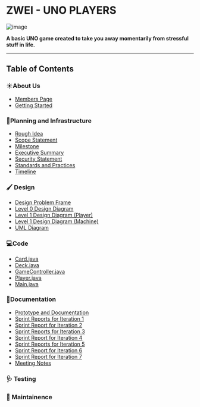 # ZWEI - UNO PLAYERS
![image](https://github.com/user-attachments/assets/3a04cd71-0d9a-429a-848c-768217eae0ee)


**A basic UNO game created to take you away momentarily from stressful stuff in life.**

---
## Table of Contents
### ☀️About Us
- [Members Page](Documentation/Members_Page.md)
- [Getting Started](Requirements/Getting_Started.md)
### 📒Planning and Infrastructure
- [Rough Idea](Documentation/RoughIdea.md)
- [Scope Statement](Documentation/ScopeStatement.md)
- [Milestone](Requirements/Milestones.md)
- [Executive Summary](Requirements/ExecutiveSummary.md)
- [Security Statement](Documentation/Security_Statement.md)
- [Standards and Practices](Documentation/Standards_and_Practices.md)
- [Timeline](https://github.com/solopres/Project-2/blob/main/Requirements/timeline%20pdf.pdf)
### 🖌️ Design
- [Design Problem Frame](Requirements/Zwei-ProblemFrame.drawio(2).pdf)
- [Level 0 Design Diagram](Design/Zwei-LVL-0.drawio.pdf)
- [Level 1 Design Diagram (Player)](https://github.com/solopres/Project-2/blob/main/Design/Zwei-LVL-1%20(Player).drawio.pdf)
- [Level 1 Design Diagram (Machine)](https://github.com/solopres/Project-2/blob/main/Design/Zwei-LVL-1%20(Machine).drawio.pdf)
- [UML Diagram](https://github.com/solopres/Project-2/blob/main/Design/Zwei-ClassUMLs.drawio%20(2).pdf)
### 💻Code 
- [Card.java](https://github.com/solopres/Project-2/blob/Code/src/Card.java)
- [Deck.java](https://github.com/solopres/Project-2/blob/Code/src/Deck.java)
- [GameController.java](https://github.com/solopres/Project-2/blob/Code/src/GameController.java)
- [Player.java](https://github.com/solopres/Project-2/blob/Code/src/Player.java)
- [Main.java](https://github.com/solopres/Project-2/blob/Code/src/Main.java)

### 📖Documentation
- [Prototype and Documentation](Documentation/Prototype_and_Documentation.md)
- [Sprint Reports for Iteration 1](Documentation/Sprint_Report_Iteration_1.md)
- [Sprint Report for Iteration 2](Documentation/Sprint_Report_Iteration_2.md)
- [Sprint Reports for Iteration 3](Documentation/Sprint_Report_Iteration_3.md)
- [Sprint Report for Iteration 4](Documentation/Sprint_Report_Iteration_4.md)
- [Sprint Reports for Iteration 5](Documentation/Sprint_Report_Iteration_5.md)
- [Sprint Report for Iteration 6](Documentation/Sprint_Report_Iteration_6.md)
- [Sprint Report for Iteration 7](Documentation/Sprint_Report_Iteration_7.md)
- [Meeting Notes](Documentation/MeetingNotes.md)

### 🩺 Testing
  
### 🔧 Maintainence



